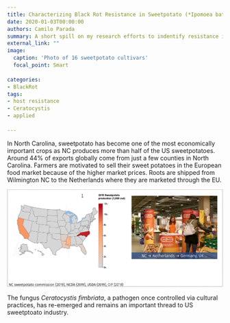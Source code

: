 ```yaml
---
title: Characterizing Black Rot Resistance in Sweetpotato (*Ipomoea batatas*) and Wild Relatives
date: 2020-01-03T00:00:00
authors: Camilo Parada
summary: A short spill on my research efforts to indentify resistance in sweetpotato to black rot.
external_link: ""
image:
  caption: 'Photo of 16 sweetpotato cultivars'
  focal_point: Smart

categories:
- BlackRot
tags:
- host resistance
- Ceratocystis
- applied

---
```


In North Carolina, sweetpotato has become one of the most economically important crops as NC produces more than half of the US sweetpotatoes. Around 44% of exports globally come from just a few counties in North Carolina. Farmers are motivated to sell their sweet potatoes in the European food market because of the higher market prices. Roots are shipped from Wilmington NC to the Netherlands where they are marketed through the EU. 

![](sweetpotato_intro.png)

The fungus *Ceratocystis fimbriata*, a pathogen once controlled via cultural practices, has re-emerged and remains an important thread to US sweetptoato industry. 

